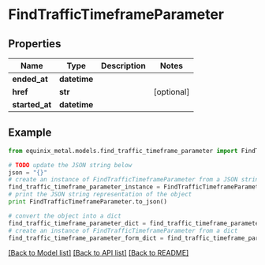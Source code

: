 # FindTrafficTimeframeParameter


## Properties
Name | Type | Description | Notes
------------ | ------------- | ------------- | -------------
**ended_at** | **datetime** |  | 
**href** | **str** |  | [optional] 
**started_at** | **datetime** |  | 

## Example

```python
from equinix_metal.models.find_traffic_timeframe_parameter import FindTrafficTimeframeParameter

# TODO update the JSON string below
json = "{}"
# create an instance of FindTrafficTimeframeParameter from a JSON string
find_traffic_timeframe_parameter_instance = FindTrafficTimeframeParameter.from_json(json)
# print the JSON string representation of the object
print FindTrafficTimeframeParameter.to_json()

# convert the object into a dict
find_traffic_timeframe_parameter_dict = find_traffic_timeframe_parameter_instance.to_dict()
# create an instance of FindTrafficTimeframeParameter from a dict
find_traffic_timeframe_parameter_form_dict = find_traffic_timeframe_parameter.from_dict(find_traffic_timeframe_parameter_dict)
```
[[Back to Model list]](../README.md#documentation-for-models) [[Back to API list]](../README.md#documentation-for-api-endpoints) [[Back to README]](../README.md)


